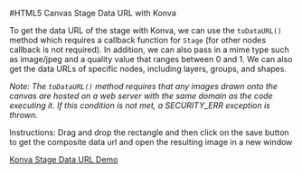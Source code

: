 
#HTML5 Canvas Stage Data URL with Konva

To get the data URL of the stage with Konva, we can use the `toDataURL()`
method which requires a callback function for `Stage` (for other nodes callback is not required).
In addition, we can also pass in a mime type such as image/jpeg and a quality value that ranges between 0 and 1.
We can also get the data URLs of specific nodes, including layers, groups, and shapes.

*Note: The `toDataURL()` method requires that any images drawn onto the canvas
are hosted on a web server with the same domain as the code executing it.
If this condition is not met, a SECURITY_ERR exception is thrown.*

Instructions: Drag and drop the rectangle and then click on the save button to get the composite data url and open the resulting image in a new window

<a class="jsbin-embed" href="http://jsbin.com/yoqida/1/embed?js,output">Konva Stage Data URL Demo</a><script src="http://static.jsbin.com/js/embed.js"></script>
